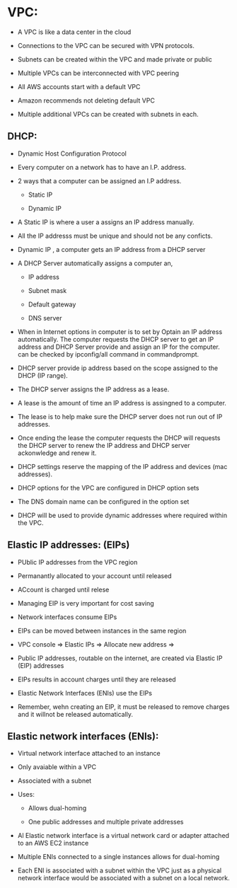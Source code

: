 # VPC:  

* A VPC is like a data center in the cloud 

* Connections to the VPC can be secured with VPN protocols. 

* Subnets can be created within the VPC and made private or public 

* Multiple VPCs can be interconnected with VPC peering 

* All AWS accounts start with a default VPC 

* Amazon recommends not deleting default VPC 

* Multiple additional VPCs can be created with subnets in each. 

## DHCP: 

* Dynamic Host Configuration Protocol 

* Every computer on a network has to have an I.P. address. 

* 2 ways that a computer can be assigned an I.P address. 

    - Static IP 

    - Dynamic IP 

* A Static IP is where a user a assigns an IP address manually. 

* All the IP addresss must be unique and should not be any conficts. 

* Dynamic IP , a computer gets an IP address from a DHCP server 

* A DHCP Server automatically assigns a computer an,  

    - IP address 

    - Subnet mask 

    - Default gateway 

    - DNS server 
  

* When in Internet options in computer is to set by Optain an IP address automatically.  The computer requests the DHCP server to get an IP address and DHCP Server provide and assign an IP for the computer. can be checked by ipconfig/all command in commandprompt. 

* DHCP server provide ip address based on the scope assigned to the DHCP (IP range). 

* The DHCP server assigns the IP address as  a lease. 

* A lease is the amount of time an IP address is assingned to a computer. 

* The lease is to help make sure the DHCP server does not run out of IP addresses. 

* Once ending the lease the computer requests the DHCP will requests the DHCP server to renew the IP address and DHCP server ackonwledge and renew it. 

* DHCP settings reserve the mapping of the IP address and devices (mac addresses). 
  
* DHCP options for the VPC are configured in DHCP option sets 

* The DNS domain name can be configured in the option set 

* DHCP will be used to provide dynamic addresses where required within the VPC. 

## Elastic IP addresses: (EIPs) 

  
* PUblic IP addresses from the VPC region 

* Permanantly allocated to your account until released 

* ACcount is charged until relese 

* Managing EIP is very important for cost saving 

* Network interfaces consume EIPs 

* EIPs can be moved between instances in the same region 

* VPC console => Elastic IPs => Allocate new address => 

* Public IP addresses, routable on the internet, are created via Elastic IP (EIP) addresses 

* EIPs results in account charges until they are released 

* Elastic Network Interfaces (ENIs) use the EIPs 

* Remember, wehn creating an EIP, it must be released to remove charges and it willnot be released automatically. 

## Elastic network interfaces (ENIs): 

* Virtual network interface attached to an instance 

* Only avaiable within a VPC 

* Associated with a subnet 

* Uses: 

    - Allows dual-homing 

    - One public addresses and multiple private addresses 

* Al Elastic network interface is a virtual network card or adapter attached to an AWS EC2 instance 

* Multiple ENIs connected to a single instances allows for dual-homing 

* Each ENI is associated with a subnet within the VPC just as a physical network interface would be associated with a subnet on a local network. 

 

 

 
